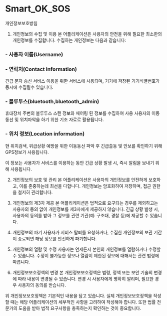 # Smart_OK_SOS
개인정보보호방침


1. 개인정보의 수집 및 이용
본 어플리케이션은 사용자의 안전을 위해 필요한 최소한의 개인정보를 수집합니다. 수집하는 개인정보는 다음과 같습니다:

### - 사용자 이름(Username)
### - 연락처(Contact Information)
긴급 문자 송신 서비스 이용을 위한 서비스에 사용되며, 기기에 저장된 기기식별번호가 동시에 수집될수 있습니다.
### - 블루투스(bluetooth,bluetooth_admin)
휴대장치 주변의 블루투스 스캔 정보와 페어링 된 정보를 수집하여 사용 사용자의 이동동선 및 위치파악을 하기 위한 기초 자료로 활용됩니다.
### - 위치 정보(Location information)
현 위치검색, 위급상황 예방을 위한 이동동선 파악 후 긴급출동 및 안보를 확인하기 위해 GPS정보가 사용됩니다.

이 정보는 사용자가 서비스를 이용하는 동안 긴급 상황 발생 시, 즉시 알림을 보내기 위해 사용됩니다.

2. 개인정보의 보호 및 관리
본 어플리케이션은 사용자의 개인정보를 안전하게 보호하고, 이를 존중하는데 최선을 다합니다. 개인정보는 암호화하여 저장하며, 접근 권한을 철저히 관리합니다.

3. 개인정보의 제3자 제공
본 어플리케이션은 법적으로 요구되는 경우를 제외하고는 사용자의 동의 없이 개인정보를 제3자에게 제공하지 않습니다. 긴급 상황 발생 시, 사용자의 동의를 받아 그 정보를 관련 기관(예: 구조대, 경찰 등)에 제공할 수 있습니다.

4. 개인정보의 파기
사용자가 서비스 탈퇴를 요청하거나, 수집한 개인정보의 보관 기간이 종료되면 해당 정보를 안전하게 파기합니다.

5. 개인정보의 열람 및 수정
사용자는 언제든지 본인의 개인정보를 열람하거나 수정할 수 있습니다. 수정이 불가능한 정보나 열람이 제한된 정보에 대해서는 관련 법령에 따릅니다.

6. 개인정보보호정책의 변경
본 개인정보보호정책은 법령, 정책 또는 보안 기술의 변경에 따라 내용이 변경될 수 있습니다. 변경 시 사용자에게 명확히 알리며, 필요한 경우 사용자의 동의를 받습니다.

위 개인정보보호정책은 기본적인 내용을 담고 있습니다. 실제 개인정보보호정책을 작성할 때는 해당 어플리케이션의 세부적인 사항을 고려하여 작성해야 합니다. 또한 법률 전문가의 도움을 받아 법적 요구사항을 충족하는지 확인하는 것이 중요합니다.
